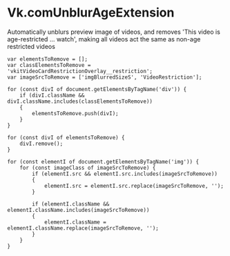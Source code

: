 # Vk.comUnblurAgeExtension
Automatically unblurs preview image of videos, and removes 'This video is age-restricted ... watch', making all videos act the same as non-age restricted videos 


```
var elementsToRemove = [];
var classElementsToRemove = 'vkitVideoCardRestrictionOverlay__restriction';
var imageSrcToRemove = ['imgBlurredSizeS', 'VideoRestriction'];

for (const divI of document.getElementsByTagName('div')) {
	if (divI.className && divI.className.includes(classElementsToRemove))
	{
		elementsToRemove.push(divI);
    }
}

for (const divI of elementsToRemove) {
	divI.remove();
}

for (const elementI of document.getElementsByTagName('img')) {
	for (const imageClass of imageSrcToRemove) {
		if (elementI.src && elementI.src.includes(imageSrcToRemove))
		{
			elementI.src = elementI.src.replace(imageSrcToRemove, '');
		}
		
		if (elementI.className && elementI.className.includes(imageSrcToRemove))
		{
			elementI.className = elementI.className.replace(imageSrcToRemove, '');
		}
	}
}   
```  
